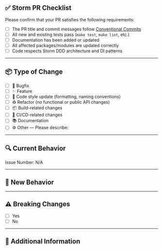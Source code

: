 ## ✅ Storm PR Checklist

Please confirm that your PR satisfies the following requirements:

- [ ] The PR title and commit messages follow [Conventional Commits](https://www.conventionalcommits.org/)
- [ ] All new and existing tests pass (`make test`, `make lint`, etc.)
- [ ] Documentation has been added or updated
- [ ] All affected packages/modules are updated correctly
- [ ] Code respects Storm DDD architecture and DI patterns

---

## 📦 Type of Change

<!-- Check the type of change this PR introduces -->
- [ ] 🐞 Bugfix
- [ ] ✨ Feature
- [ ] 🎨 Code style update (formatting, naming conventions)
- [ ] ♻️ Refactor (no functional or public API changes)
- [ ] 📦 Build-related changes
- [ ] 🧪 CI/CD-related changes
- [ ] 📚 Documentation
- [ ] ⚙️ Other — Please describe:

---

## 🔍 Current Behavior

<!-- Describe the current behavior or link to an open issue. -->

Issue Number: N/A

---

## 🚀 New Behavior

<!-- Describe the new behavior and/or what this PR fixes or adds. -->

---

## ⚠️ Breaking Changes

- [ ] Yes
- [ ] No

<!-- If yes, explain what breaks and how users should migrate. -->

---

## 📝 Additional Information

<!-- Add anything else reviewers should know — architecture decisions, follow-ups, screenshots, etc. -->
